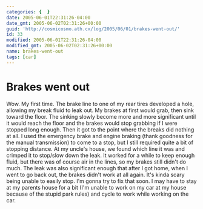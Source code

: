 ```yaml
---
categories: {  }
date: 2005-06-01T22:31:26-04:00
date_gmt: 2005-06-02T02:31:26+00:00
guid: 'http://cosmicosmo.ath.cx/log/2005/06/01/brakes-went-out/'
id: 33
modified: 2005-06-01T22:31:26-04:00
modified_gmt: 2005-06-02T02:31:26+00:00
name: brakes-went-out
tags: [car]
---
```


Brakes went out
===============

Wow.  My first time.  The brake line to one of my rear tires developed a hole, allowing my break fluid to leak out.  My brakes at first would grab, then sink toward the floor.  The sinking slowly become more and more significant until it would reach the floor and the brakes would stop grabbing if I were stopped long enough.  Then it got to the point where the breaks did nothing at all.  I used the emergency brake and engine braking (thank goodness for the manual transmission) to come to a stop, but I still required quite a bit of stopping distance.  At my uncle's house, we found which line it was and crimped it to stop/slow down the leak.  It worked for a while to keep enough fluid, but there was of course air in the lines, so my brakes still didn't do much.  The leak was also significant enough that after I got home, when I went to go back out, the brakes didn't work at all again.  It's kinda scary being unable to easily stop.  I'm gonna try to fix that soon.  I may have to stay at my parents house for a bit (I'm unable to work on my car at my house because of the stupid park rules) and cycle to work while working on the car.
